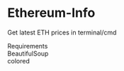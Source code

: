 # Ethereum-Info
Get latest ETH prices in terminal/cmd <br/>

Requirements <br/>
BeautifulSoup <br/>
colored

